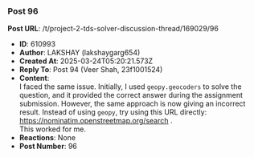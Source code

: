 ### Post 96
**Post URL**: /t/project-2-tds-solver-discussion-thread/169029/96
- **ID**: 610993
- **Author**: LAKSHAY (lakshaygarg654)
- **Created At**: 2025-03-24T05:20:21.573Z
- **Reply To**: Post 94 (Veer Shah, 23f1001524)
- **Content**:  
  I faced the same issue. Initially, I used <code>geopy.geocoders</code> to solve the question, and it provided the correct answer during the assignment submission. However, the same approach is now giving an incorrect result.
Instead of using <code>geopy</code>, try using this URL directly: <a href="https://nominatim.openstreetmap.org/search" rel="noopener nofollow ugc">https://nominatim.openstreetmap.org/search</a> .<br>
This worked for me.
- **Reactions**: None
- **Post Number**: 96

